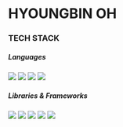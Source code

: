 # HYOUNGBIN OH

### TECH STACK

##### Languages
<img src="https://img.shields.io/badge/HTML5-E34F26?style=flat&logo=html5&logoColor=white"> <img src="https://img.shields.io/badge/CSS3-1572B6?style=flat&logo=css3&logoColor=white"> <img src="https://img.shields.io/badge/JavaScript-F7DF1E?style=flat&logo=javascript&logoColor=black"> <img src="https://img.shields.io/badge/Python-3776AB?style=flat&logo=python&logoColor=white">

##### Libraries & Frameworks 
<img src="https://img.shields.io/badge/jQuery-0769AD?style=flat&logo=jquery&logoColor=white"> <img src="https://img.shields.io/badge/React-61DAFB?style=flat&logo=react&logoColor=black"> <img src="https://img.shields.io/badge/Vue.js-4FC08D?style=flat&logo=vue.js&logoColor=white"> <img src="https://img.shields.io/badge/Vuex-4FC08D?style=flat&logo=vue.js&logoColor=white"> <img src="https://img.shields.io/badge/Flask-000000?style=flat&logo=flask&logoColor=white">

<!--
**hyoungbinoh/hyoungbinoh** is a ✨ _special_ ✨ repository because its `README.md` (this file) appears on your GitHub profile.

Here are some ideas to get you started:

- 🔭 I’m currently working on ...
- 🌱 I’m currently learning ...
- 👯 I’m looking to collaborate on ...
- 🤔 I’m looking for help with ...
- 💬 Ask me about ...
- 📫 How to reach me: ...
- 😄 Pronouns: ...
- ⚡ Fun fact: ...
-->
